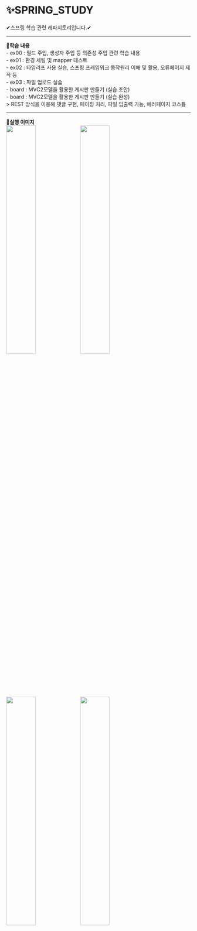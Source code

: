 # ✨SPRING_STUDY
✔스프링 학습 관련 레파지토리입니다.✔
<hr>
<b>🎈학습 내용</b><br>
- ex00 : 필드 주입, 생성자 주입 등 의존성 주입 관련 학습 내용 <br>
- ex01 : 환경 세팅 및 mapper 테스트 <br>
- ex02 : 타임리프 사용 실습, 스프링 프레임워크 동작원리 이해 및 활용, 오류페이지 제작 등<br>
- ex03 : 파일 업로드 실습 <br>
- board : MVC2모델을 활용한 게시판 만들기 (실습 초안) <br>
- board : MVC2모델을 활용한 게시판 만들기 (실습 완성) <br>
  > REST 방식을 이용해 댓글 구현, 페이징 처리, 파일 입출력 가능, 에러페이지 코스튬 <br>
  <hr>
<b>🎈실행 이미지</b> <br>
<img src="https://user-images.githubusercontent.com/98381511/178131669-55742bb0-6d99-4a0f-90a8-4995f7b55a22.png" width="40%"><img src="https://user-images.githubusercontent.com/98381511/178131683-e99e7cef-21a2-4248-83ad-4af98490b4ed.png" width="40%"><img src="https://user-images.githubusercontent.com/98381511/178131705-9b817290-a61a-49cc-9583-17857b3498e2.png" width="40%"><img src="https://user-images.githubusercontent.com/98381511/178131714-7d085680-cea7-49d7-8bb8-18804ea18dcb.png" width="40%">
